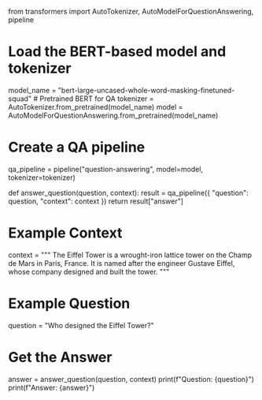 from transformers import AutoTokenizer, AutoModelForQuestionAnswering, pipeline

# Load the BERT-based model and tokenizer
model_name = "bert-large-uncased-whole-word-masking-finetuned-squad"  # Pretrained BERT for QA
tokenizer = AutoTokenizer.from_pretrained(model_name)
model = AutoModelForQuestionAnswering.from_pretrained(model_name)


# Create a QA pipeline
qa_pipeline = pipeline("question-answering", model=model, tokenizer=tokenizer)

def answer_question(question, context):
    result = qa_pipeline({
        "question": question,
        "context": context
    })
    return result["answer"]

# Example Context
context = """
The Eiffel Tower is a wrought-iron lattice tower on the Champ de Mars in Paris, France. 
It is named after the engineer Gustave Eiffel, whose company designed and built the tower.
"""

# Example Question
question = "Who designed the Eiffel Tower?"

# Get the Answer
answer = answer_question(question, context)
print(f"Question: {question}")
print(f"Answer: {answer}")


